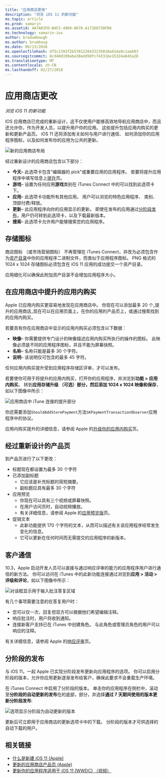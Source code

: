 ```yaml
---
title: "应用商店更改"
description: "浏览 iOS 11 的新功能"
ms.topic: article
ms.prod: xamarin
ms.assetid: 4A7A03FD-B4F2-4969-8676-A17260730FD6
ms.technology: xamarin-ios
author: bradumbaugh
ms.author: brumbaug
ms.date: 09/13/2016
ms.openlocfilehash: d75c1393f2b5701226433235010a41da9c1aeb03
ms.sourcegitcommit: 6cd40d190abe38edd50fc74331be15324a845a28
ms.translationtype: MT
ms.contentlocale: zh-CN
ms.lasthandoff: 02/27/2018
---
```

# <a name="app-store-changes"></a>应用商店更改

_浏览 iOS 11 的新功能_

IOS 应用商店已完成的重新设计，这不仅使用户能够高效地导航应用商店中，而且还允许你，作为开发人员，以提升用户你的应用。 这些提升包括应用内购买的更新和更新产品页。 iOS 11 还将添加有关如何与用户进行通信、 如何添加你的应用程序图标，以及如何发布你的应用为公共的更新。

![新的应用商店布局](app-store-changes-images/image3.jpg)

经过重新设计的应用商店包含以下部分：

- **今天**– 此选项卡包含"编辑器的 pick"或重要应用的应用程序。 若要将提升应用程序中填写信息上[提升](https://developer.apple.com//contact/app-store/promote/)页。
- **游戏**– 设置为任何应用**游戏**类别在 iTunes Connect 中的可以找到此选项卡下。
- **应用**– 此选项卡功能所有其他应用。 用户可以浏览的特色应用程序、 类别、 顶部付费/释放。
- **更新**– 此应用程序向你的应用显示的更新。 即使在发布的应用通过[分阶段发布](#Phased_Release)，用户仍可转到此选项卡，以及下载最新版本。
- **搜索**– 此选项卡允许用户能够搜索您的应用程序。

## <a name="store-icon"></a>存储图标

商店图标 （或市场营销图标） 不再管理在 iTunes Connect，并改为必须包含作为[资产目录](~/ios/app-fundamentals/images-icons/app-icons.md)中你的应用程序二进制文件，而类似于应用程序图标。 PNG 格式的 1024 x 1024 存储图标必须包含在 iOS 11 应用的成功提交一个资产目录。

应用细化可以确保此附加资产目录不会增加应用程序大小。


## <a name="in-app-purchases-promoted-in-the-app-store"></a>在应用商店中提升的应用内购买

Apple 已应用内购买更容易地发现在应用商店中。 你现在可以添加最多 20 个_提升的应用商店_现在可以在应用页面上，在你的应用的产品页上，或通过搜索找到的应用内购买。

若要具有你在应用商店中显示的应用内购买必须包含以下数据：

- **映像**– 你需要提供专门设计的映像描述应用内购买所执行的操作的图标。 此映像必须是不同的应用程序图标，并且不能为屏幕快照。
- **名称**– 名称只能是最多 30 个字符。
- **说明**– 该说明仅可包含的最多 45 字符。

任何应用内购买提升受到应用程序存储区评审，才可以发布。

若要使你可用于将提升的应用内购买，打开你的应用程序，并浏览到**功能 > 应用内购买**。 转到**应用存储升级 （可选）**部分，然后添加 1024 x 1024 映像和**保存**，如以下图像中所示：

![应用商店中 iTune 连接的提升部分](app-store-changes-images/image4.png)

你还需要添加`ShouldAddStorePayment`方法`SKPaymentTransactionObserver`应用程序中的协议。

应用内购买提升的详细信息，请参阅 Apple 的[升级你的应用内购买](https://developer.apple.com/app-store/promoting-in-app-purchases/)页。

## <a name="redesigned-product-page"></a>经过重新设计的产品页

到产品页进行了以下更改：

- 标题现在都设置为最多 30 个字符
- 已添加副标题
    - 它应该是补充标题的简短摘要。
    - 副标题应具有最多 30 个字符
- 应用预览
    - 你现在可以具有三个视频或屏幕快照。
    - 在用户访问页时，自动视频播放。
    - 有关详细信息，请参阅 Apple 的[应用预览版](https://developer.apple.com/app-store/app-previews/)页。
- 促销文本
    - 此新功能提供 170 个字符的文本，从而可以描述有关该应用程序经常发生变化的信息。
    - 它可以更新在任何时间而无需提交的应用程序的新版本。

## <a name="customer-communication"></a>客户通信

10.3，Apple 启动开发人员可以直接与通过响应评审的能力的应用程序用户进行通信的新方法。 你可以访问在 iTunes 中的此新功能连接通过浏览到**应用 > 活动 > 评级和评论**，如以下图像中所示：

![对话框显示用于输入批注答复区域](app-store-changes-images/image5.png)

有几个事项需要注意的在答复用户时：

- 您可以仅一次，回复但双方可以根据他们希望编辑注释。
- 响应批注时，用户将收到通知。
- 连接新客户支持已在 iTunes 中创建角色。 与此角色或管理员角色的用户可以响应的注释。

有关详细信息，请参阅 Apple 的[响应评审](https://developer.apple.com/app-store/responding-to-reviews/)页。


## <a name="phased-release"></a>分阶段的发布

与 iOS 11，一起 Apple 已实现分阶段发布更新向应用程序的选项。 你可以启用分阶段的版本，允许你应用更新逐渐发布给客户，确保此要求不会重载生产环境。

在 iTunes Connect 中启用了分阶段的版本。 单击你的应用程序在侧栏中，滚动至**分阶段的自动更新的发布**在的底部，部分，并选择**通过 7 天期间使用的版本更新分阶段发布**:

![选项显示分阶段为自动更新的版本](app-store-changes-images/image6.png)

更新后可立即用于应用商店的更新选项卡中的下载。 分阶段的版本才可供选择的自动下载的用户。


## <a name="related-links"></a>相关链接

- [什么是新建 iOS 11 (Apple)](https://developer.apple.com/ios/)
- [更新的应用商店产品页 (Apple)](https://developer.apple.com/app-store/product-page/)
- [更新你的应用程序适用于 iOS 11 (WWDC) （视频）](https://developer.apple.com/videos/play/wwdc2017/204/)
